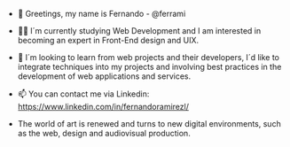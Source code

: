 - 👋 Greetings, my name is Fernando - @ferrami

- 👀🌱 I´m currently studying Web Development and I am interested in becoming an expert in Front-End design and UIX.

- 💞️ I´m looking to learn from web projects and their developers, I´d like to integrate techniques into my projects and involving best practices in the development of web applications and services.


- 📫 You can contact me via Linkedin: https://www.linkedin.com/in/fernandoramirezl/

- The world of art is renewed and turns to new digital environments, such as the web, design and audiovisual production.

<!---
ferrami/ferrami is a ✨ special ✨ repository because its `README.md` (this file) appears on your GitHub profile.
You can click the Preview link to take a look at your changes.
--->
